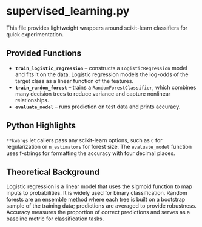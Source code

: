 # supervised_learning.py

This file provides lightweight wrappers around scikit-learn classifiers for quick experimentation.

## Provided Functions

- **`train_logistic_regression`** – constructs a `LogisticRegression` model and fits it on the data.
  Logistic regression models the log-odds of the target class as a linear function of the features.
- **`train_random_forest`** – trains a `RandomForestClassifier`, which combines many decision trees to reduce variance
  and capture nonlinear relationships.
- **`evaluate_model`** – runs prediction on test data and prints accuracy.

## Python Highlights

`**kwargs` let callers pass any scikit-learn options, such as `C` for regularization or `n_estimators` for forest size.
The `evaluate_model` function uses f-strings for formatting the accuracy with four decimal places.

## Theoretical Background

Logistic regression is a linear model that uses the sigmoid function to map inputs to probabilities. It is widely used
for binary classification. Random forests are an ensemble method where each tree is built on a bootstrap sample of the
training data; predictions are averaged to provide robustness. Accuracy measures the proportion of correct predictions
and serves as a baseline metric for classification tasks.
